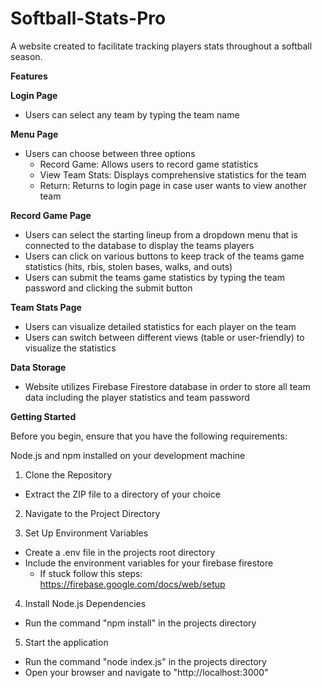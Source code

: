 # Softball-Stats-Pro
A website created to facilitate tracking players stats throughout a softball season.

**Features**

**Login Page**
- Users can select any team by typing the team name

**Menu Page**
- Users can choose between three options
  - Record Game: Allows users to record game statistics
  - View Team Stats: Displays comprehensive statistics for the team
  - Return: Returns to login page in case user wants to view another team

 **Record Game Page**
 - Users can select the starting lineup from a dropdown menu that is connected to the database to display the teams players
 - Users can click on various buttons to keep track of the teams game statistics (hits, rbis, stolen bases, walks, and outs)
 - Users can submit the teams game statistics by typing the team password and clicking the submit button

**Team Stats Page**
- Users can visualize detailed statistics for each player on the team
- Users can switch between different views (table or user-friendly) to visualize the statistics

**Data Storage**
- Website utilizes Firebase Firestore database in order to store all team data including the player statistics and team password

**Getting Started**

Before you begin, ensure that you have the following requirements:

Node.js and npm installed on your development machine

1. Clone the Repository
- Extract the ZIP file to a directory of your choice

2. Navigate to the Project Directory

3. Set Up Environment Variables
- Create a .env file in the projects root directory
- Include the environment variables for your firebase firestore
  - If stuck follow this steps: https://firebase.google.com/docs/web/setup

4. Install Node.js Dependencies
- Run the command "npm install" in the projects directory

5. Start the application
- Run the command "node index.js" in the projects directory
- Open your browser and navigate to "http://localhost:3000"
